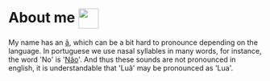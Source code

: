 <!-- My bio -->
# <b> About me </b> <a href="https://github.com/DenverCoder1/readme-typing-svg"><img align="center" height="40" src="https://readme-typing-svg.herokuapp.com?lines=Brazilian+🇧🇷;Pythonista+🐍;Open+Source/Science+💜✊🏼;"></a>
My name has an [ã](https://en.wikipedia.org/wiki/%C3%83), which can be a bit hard to pronounce depending on the language. In portuguese we use nasal syllables in many words, for instance, the word 'No' is '[Não](https://www.youtube.com/watch?v=AwS8GMDHUtM)'. And thus these sounds are not pronounced in english, it is understandable that 'Luã' may be pronounced as 'Lua'.

